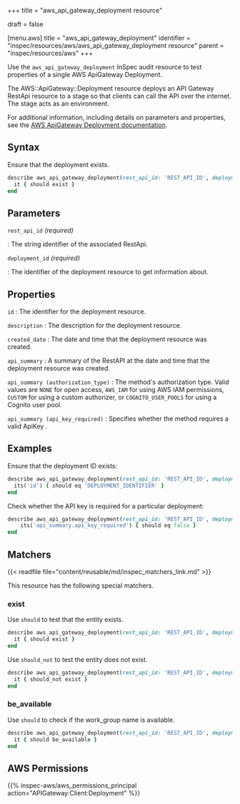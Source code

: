 +++
title = "aws_api_gateway_deployment resource"

draft = false


[menu.aws]
title = "aws_api_gateway_deployment"
identifier = "inspec/resources/aws/aws_api_gateway_deployment resource"
parent = "inspec/resources/aws"
+++

Use the `aws_api_gateway_deployment` InSpec audit resource to test properties of a single AWS ApiGateway Deployment.

The AWS::ApiGateway::Deployment resource deploys an API Gateway RestApi resource to a stage so that clients can call the API over the internet. The stage acts as an environment.

For additional information, including details on parameters and properties, see the [AWS ApiGateway Deployment documentation](https://docs.aws.amazon.com/AWSCloudFormation/latest/UserGuide/aws-resource-apigateway-deployment.html).

## Syntax

Ensure that the deployment exists.

```ruby
describe aws_api_gateway_deployment(rest_api_id: 'REST_API_ID', deployment_id: 'DEPLOYMENT_ID') do
  it { should exist }
end
```

## Parameters

`rest_api_id` _(required)_

: The string identifier of the associated RestApi.

`deployment_id` _(required)_

: The identifier of the deployment resource to get information about.

## Properties

`id`
: The identifier for the deployment resource.

`description`
: The description for the deployment resource.

`created_date`
: The date and time that the deployment resource was created.

`api_summary`
: A summary of the RestAPI at the date and time that the deployment resource was created.

`api_summary (authorization_type)`
: The method's authorization type. Valid values are `NONE` for open access, `AWS_IAM` for using AWS IAM permissions, `CUSTOM` for using a custom authorizer, or `COGNITO_USER_POOLS` for using a Cognito user pool.

`api_summary (api_key_required)`
: Specifies whether the method requires a valid ApiKey .

## Examples

Ensure that the deployment ID exists:

```ruby
describe aws_api_gateway_deployment(rest_api_id: 'REST_API_ID', deployment_id: 'DEPLOYMENT_ID') do
  its('id') { should eq 'DEPLOYMENT_IDENTIFIER' }
end
```

Check whether the API key is required for a particular deployment:

```ruby
describe aws_api_gateway_deployment(rest_api_id: 'REST_API_ID', deployment_id: 'DEPLOYMENT_ID') do
    its('api_summary.api_key_required') { should eq false }
end
```

## Matchers

{{< readfile file="content/reusable/md/inspec_matchers_link.md" >}}

This resource has the following special matchers.

### exist

Use `should` to test that the entity exists.

```ruby
describe aws_api_gateway_deployment(rest_api_id: 'REST_API_ID', deployment_id: 'DEPLOYMENT_ID') do
  it { should exist }
end
```

Use `should_not` to test the entity does not exist.

```ruby
describe aws_api_gateway_deployment(rest_api_id: 'REST_API_ID', deployment_id: 'DEPLOYMENT_ID') do
  it { should_not exist }
end
```

### be_available

Use `should` to check if the work_group name is available.

```ruby
describe aws_api_gateway_deployment(rest_api_id: 'REST_API_ID', deployment_id: 'DEPLOYMENT_ID') do
  it { should be_available }
end
```

## AWS Permissions

{{% inspec-aws/aws_permissions_principal action="APIGateway:Client:Deployment" %}}
